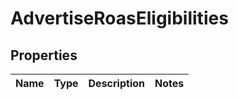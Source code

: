 # AdvertiseRoasEligibilities

## Properties
Name | Type | Description | Notes
------------ | ------------- | ------------- | -------------
